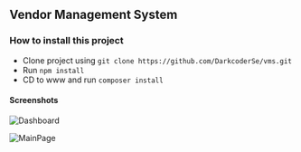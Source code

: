 ## Vendor Management System

### How to install this project
- Clone project using ``git clone https://github.com/DarkcoderSe/vms.git``
- Run ``npm install``
- CD to www and run ``composer install``

#### Screenshots

![Dashboard](https://imgur.com/QTyzdyq.jpg)

![MainPage](https://imgur.com/fWW6qXo.jpg)
